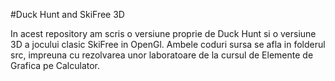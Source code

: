 #Duck Hunt and SkiFree 3D

In acest repository am scris o versiune proprie de Duck Hunt si 
o versiune 3D a jocului clasic SkiFree in OpenGl. Ambele coduri sursa
se afla in folderul src, impreuna cu rezolvarea unor laboratoare de la
cursul de Elemente de Grafica pe Calculator.
